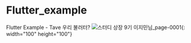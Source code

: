 # Flutter_example
Flutter Example - Tave 우리 불러터?
![스터디 상장 9기 이지민님_page-0001](https://user-images.githubusercontent.com/74500793/171971154-cf043b93-902c-40f1-9174-cfca60d454e0.jpg){: width="100" height="100"}
